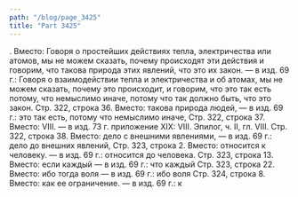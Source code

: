 ```yaml
---
path: "/blog/page_3425"
title: "Part 3425"
---
```


.
Вместо: Говоря о простейших действиях тепла, электричества или атомов, мы не можем сказать, почему происходят эти действия и говорим, что такова природа этих явлений, что это их закон. — в изд. 69 г.: Говоря о взаимодействии тепла и электричества и об атомах, мы не можем сказать, почему это происходит, и говорим, что это так есть потому, что немыслимо иначе, потому что так должно быть, что это закон.
Стр. 322, строка 36.
Вместо: такова природа людей, — в изд. 69 г.: это так есть, потому что немыслимо иначе,
Стр. 322, строка 37.
Вместо: VIII. — в изд. 73 г. приложение XIX: VIII.
Эпилог, ч. II, гл. VIII.
Стр. 322, строка 38.
Вместо: дело с внешними явлениями, — в изд. 69 г.: дело до внешних явлений,
Стр. 323, строка 2.
Вместо: относится к человеку. — в изд. 69 г.: относится до человека.
Стр. 323, строка 13.
Вместо: если каждый — в изд. 69 г.: что каждый
Стр. 323, строка 22.
Вместо: ибо тогда воля — в изд. 69 г.: ибо воля
Стр. 324, строка 8.
Вместо: как ее ограничение. — в изд. 69 г.: к
